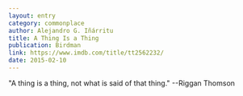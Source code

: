 ```yaml
---
layout: entry
category: commonplace
author: Alejandro G. Iñárritu
title: A Thing Is a Thing
publication: Birdman
link: https://www.imdb.com/title/tt2562232/
date: 2015-02-10
---
```


"A thing is a thing, not what is said of that thing." --Riggan Thomson


